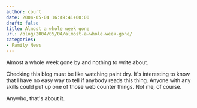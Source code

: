 ```yaml
---
author: court
date: 2004-05-04 16:49:41+00:00
draft: false
title: Almost a whole week gone
url: /blog/2004/05/04/almost-a-whole-week-gone/
categories:
- Family News
---
```


Almost a whole week gone by and nothing to write about.

Checking this blog must be like watching paint dry.  It's interesting to know that I have no easy way to tell if anybody reads this thing.  Anyone with any skills could put up one of those web counter things.  Not me, of course.

Anywho, that's about it.
